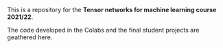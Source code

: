 This is a repository for the **Tensor networks for machine learning course 2021/22**.

The code developed in the Colabs and the final student projects are geathered here.
